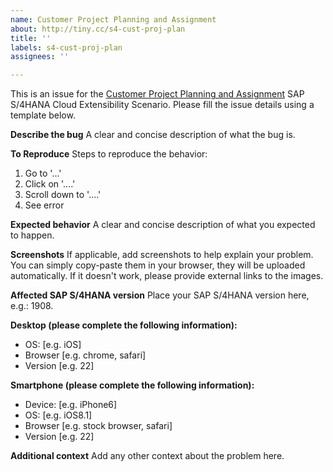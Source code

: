 ```yaml
---
name: Customer Project Planning and Assignment
about: http://tiny.cc/s4-cust-proj-plan
title: ''
labels: s4-cust-proj-plan
assignees: ''

---
```


This is an issue for the [Customer Project Planning and Assignment](http://tiny.cc/s4-cust-proj-plan) SAP S/4HANA Cloud Extensibility Scenario. Please fill the issue details using a template below.

**Describe the bug**
A clear and concise description of what the bug is.

**To Reproduce**
Steps to reproduce the behavior:
1. Go to '...'
2. Click on '....'
3. Scroll down to '....'
4. See error

**Expected behavior**
A clear and concise description of what you expected to happen.

**Screenshots**
If applicable, add screenshots to help explain your problem. You can simply copy-paste them in your browser, they will be uploaded automatically. If it doesn't work, please provide external links to the images.

**Affected SAP S/4HANA version**
Place your SAP S/4HANA version here, e.g.: 1908.

**Desktop (please complete the following information):**
 - OS: [e.g. iOS]
 - Browser [e.g. chrome, safari]
 - Version [e.g. 22]

**Smartphone (please complete the following information):**
 - Device: [e.g. iPhone6]
 - OS: [e.g. iOS8.1]
 - Browser [e.g. stock browser, safari]
 - Version [e.g. 22]

**Additional context**
Add any other context about the problem here.
